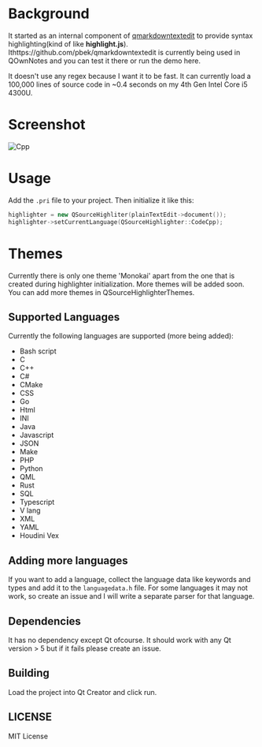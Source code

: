 # Background

It started as an internal component of [qmarkdowntextedit](https://github.com/pbek/qmarkdowntextedit) to provide syntax highlighting(kind of like **highlight.js**). Ithttps://github.com/pbek/qmarkdowntextedit is currently being used in QOwnNotes and you can test it there or run the demo here.

It doesn't use any regex because I want it to be fast. It can currently load a 100,000 lines of source code in ~0.4 seconds on my 4th Gen Intel Core i5 4300U.

# Screenshot

![Cpp](screenshot/syntax.png)

# Usage

Add the `.pri` file to your project. Then initialize it like this:
```cpp
highlighter = new QSourceHighliter(plainTextEdit->document());
highlighter->setCurrentLanguage(QSourceHighlighter::CodeCpp);
```

# Themes

Currently there is only one theme 'Monokai' apart from the one that is created during highlighter initialization. More themes will be added soon. You can add more themes in QSourceHighlighterThemes.

## Supported Languages

Currently the following languages are supported (more being added):
- Bash script
- C
- C++
- C#
- CMake
- CSS
- Go
- Html
- INI
- Java
- Javascript
- JSON
- Make
- PHP
- Python
- QML
- Rust
- SQL
- Typescript
- V lang
- XML
- YAML
- Houdini Vex

## Adding more languages

If you want to add a language, collect the language data like keywords and types and add it to the `languagedata.h` file. For some languages it may not work, so create an issue and I will write a separate parser for that language.

## Dependencies

It has no dependency except Qt ofcourse. It should work with any Qt version > 5 but if it fails please create an issue.

## Building

Load the project into Qt Creator and click run.

## LICENSE

MIT License

